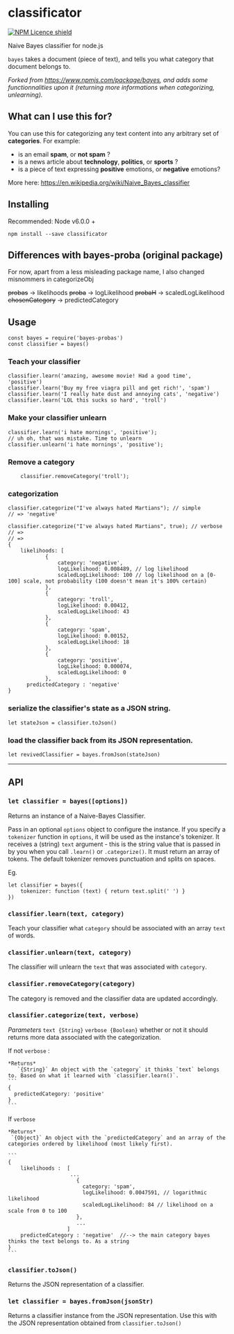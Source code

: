 # classificator

[![NPM Licence shield](https://img.shields.io/github/license/Wozacosta/classificator.svg)](https://github.com/Wozacosta/classificator/blob/master/LICENSE)

Naive Bayes classifier for node.js

`bayes` takes a document (piece of text), and tells you what category that document belongs to.


_Forked from https://www.npmjs.com/package/bayes, and adds some functionnalities upon it (returning more informations when categorizing, unlearning)._

## What can I use this for?

You can use this for categorizing any text content into any arbitrary set of **categories**. For example:

- is an email **spam**, or **not spam** ?
- is a news article about **technology**, **politics**, or **sports** ?
- is a piece of text expressing **positive** emotions, or **negative** emotions?

More here: https://en.wikipedia.org/wiki/Naive_Bayes_classifier

## Installing

Recommended: Node v6.0.0 +

```
npm install --save classificator
```

## Differences with bayes-proba (original package)

For now, apart from a less misleading package name, I also changed misnommers in categorizeObj 

~~probas~~ -> likelihoods
~~proba~~ -> logLikelihood
~~probaH~~ -> scaledLogLikelihood
~~chosenCategory~~ -> predictedCategory


## Usage

```
const bayes = require('bayes-probas')
const classifier = bayes()
``` 

### Teach your classifier 

```
classifier.learn('amazing, awesome movie! Had a good time', 'positive')
classifier.learn('Buy my free viagra pill and get rich!', 'spam')
classifier.learn('I really hate dust and annoying cats', 'negative')
classifier.learn('LOL this sucks so hard', 'troll')
``` 

### Make your classifier unlearn

```
classifier.learn('i hate mornings', 'positive');
// uh oh, that was mistake. Time to unlearn
classifier.unlearn('i hate mornings', 'positive');
```

### Remove a category

```
    classifier.removeCategory('troll');
```


###  categorization

```
classifier.categorize("I've always hated Martians"); // simple
// => 'negative'

classifier.categorize("I've always hated Martians", true); // verbose
// =>
// =>
{
    likelihoods: [
            {
                category: 'negative',
                logLikelihood: 0.008489, // log likelihood
                scaledLogLikelihood: 100 // log likelihood on a [0-100] scale, not probability (100 doesn't mean it's 100% certain)
            },
            {
                category: 'troll',
                logLikelihood: 0.00412,
                scaledLogLikelihood: 43
            },
            {
                category: 'spam',
                logLikelihood: 0.00152,
                scaledLogLikelihood: 18
            },
            {
                category: 'positive',
                logLikelihood: 0.000074,
                scaledLogLikelihood: 0
            },
      predictedCategory : 'negative'
}
```


### serialize the classifier's state as a JSON string.

`let stateJson = classifier.toJson()`

### load the classifier back from its JSON representation.

`let revivedClassifier = bayes.fromJson(stateJson)`

--------

## API

### `let classifier = bayes([options])`

Returns an instance of a Naive-Bayes Classifier.

Pass in an optional `options` object to configure the instance. If you specify a `tokenizer` function in `options`, it will be used as the instance's tokenizer. It receives a (string) `text` argument - this is the string value that is passed in by you when you call `.learn()` or `.categorize()`. It must return an array of tokens. The default tokenizer removes punctuation and splits on spaces.

Eg.

```
let classifier = bayes({
    tokenizer: function (text) { return text.split(' ') }
})
```

### `classifier.learn(text, category)`

Teach your classifier what `category` should be associated with an array `text` of words.

### `classifier.unlearn(text, category)`

The classifier will unlearn the `text` that was associated with `category`.

### `classifier.removeCategory(category)`

The category is removed and the classifier data are updated accordingly.

### `classifier.categorize(text, verbose)`

*Parameters*
  `text {String}`
  `verbose {Boolean}` whether or not it should returns more data associated with the categorization.

If not `verbose` :

    *Returns*
       `{String}` An object with the `category` it thinks `text` belongs to. Based on what it learned with `classifier.learn()`.
    ```
    {
      predictedCategory: 'positive'
    }
    ```

If `verbose`

    *Returns*
     `{Object}` An object with the `predictedCategory` and an array of the categories ordered by likelihood (most likely first).

    ```
    {
        likelihoods :  [
                        ...
                          {
                            category: 'spam',
                            logLikelihood: 0.0047591, // logarithmic likelihood
                            scaledLogLikelihood: 84 // likelihood on a scale from 0 to 100
                          },
                          ...
                       ]
        predictedCategory : 'negative'  //--> the main category bayes thinks the text belongs to. As a string
    }
    ```

### `classifier.toJson()`

Returns the JSON representation of a classifier.

### `let classifier = bayes.fromJson(jsonStr)`

Returns a classifier instance from the JSON representation. Use this with the JSON representation obtained from `classifier.toJson()`

